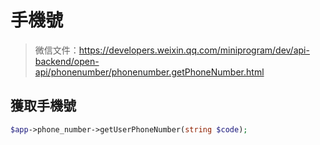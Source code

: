 # 手機號

> 微信文件：https://developers.weixin.qq.com/miniprogram/dev/api-backend/open-api/phonenumber/phonenumber.getPhoneNumber.html


## 獲取手機號


```php
$app->phone_number->getUserPhoneNumber(string $code);
```